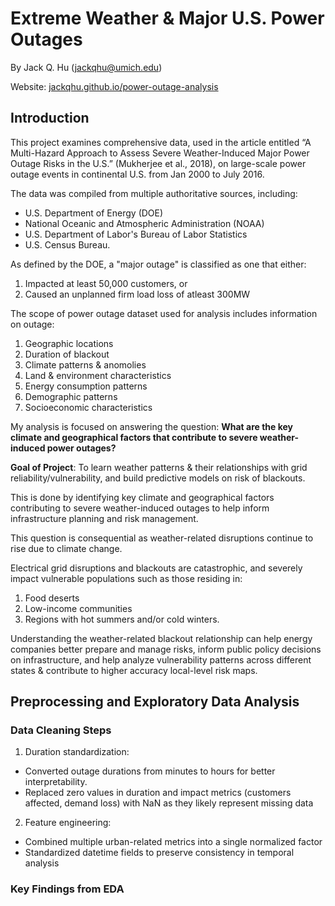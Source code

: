# Extreme Weather & Major U.S. Power Outages

By Jack Q. Hu (jackqhu@umich.edu)

Website: [jackqhu.github.io/power-outage-analysis](https://jackqhu.github.io/power-outage-analysis)

## Introduction

This project examines comprehensive data, used in the article entitled “A Multi-Hazard Approach to Assess Severe Weather-Induced Major Power Outage Risks in the U.S.” (Mukherjee et al., 2018), on large-scale power outage events in continental U.S. from Jan 2000 to July 2016.

The data was compiled from multiple authoritative sources, including: 

- U.S. Department of Energy (DOE)
- National Oceanic and Atmospheric Administration (NOAA)
- U.S. Department of Labor's Bureau of Labor Statistics
- U.S. Census Bureau.

As defined by the DOE, a "major outage" is classified as one that either:

1. Impacted at least 50,000 customers, or 
2. Caused an unplanned firm load loss of atleast 300MW

The scope of power outage dataset used for analysis includes information on outage: 

1. Geographic locations
2. Duration of blackout
3. Climate patterns & anomolies
4. Land & environment characteristics
5. Energy consumption patterns
6. Demographic patterns
7. Socioeconomic characteristics

My analysis is focused on answering the question: **What are the key climate and geographical factors that contribute to severe weather-induced power outages?**

**Goal of Project**: To learn weather patterns & their relationships with grid reliability/vulnerability, and build predictive models on risk of blackouts.

This is done by identifying key climate and geographical factors contributing to severe weather-induced outages to help inform infrastructure planning and risk management.

This question is consequential as weather-related disruptions continue to rise due to climate change.

Electrical grid disruptions and blackouts are catastrophic, and severely impact vulnerable populations such as those residing in:

1. Food deserts
2. Low-income communities
3. Regions with hot summers and/or cold winters.

Understanding the weather-related blackout relationship can help energy companies better prepare and manage risks, inform public policy decisions on infrastructure, and help analyze vulnerability patterns across different states & contribute to higher accuracy local-level risk maps.

## Preprocessing and Exploratory Data Analysis

### Data Cleaning Steps

1. Duration standardization:
- Converted outage durations from minutes to hours for better interpretability.
- Replaced zero values in duration and impact metrics (customers affected, demand loss) with NaN as they likely represent missing data

2. Feature engineering:
- Combined multiple urban-related metrics into a single normalized factor
- Standardized datetime fields to preserve consistency in temporal analysis

### Key Findings from EDA

